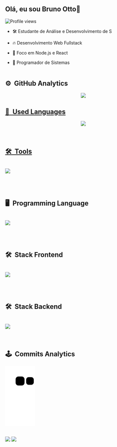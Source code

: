 ## Olá, eu sou Bruno Otto👋
<p align="left"> <img src="https://komarev.com/ghpvc/?username=brunocotto&color=yellow" alt="Profile views" /> </p>

- 🛠 Estudante de Análise e Desenvolvimento de S
 
- 🔥 Desenvolvimento Web Fullstack

- 🎯 Foco em Node.js e React

- 💼 Programador de Sistemas
<br><br>

## ⚙️ &nbsp;GitHub Analytics
<div align="center">
  <a href="https://github.com/brunocotto">
  <img height="180em" src="https://github-readme-stats.vercel.app/api?username=brunocotto&show_icons=true&theme=vision-friendly-dark&include_all_commits=true&count_private=true"/>
</div>

## 🎲 &nbsp;Used Languages
<div align="center">
  <img height="180em" src="https://github-readme-stats.vercel.app/api/top-langs/?username=brunocotto&layout=compact&langs_count=7&theme=vision-friendly-dark"/>
</div>
<br><br>

## 🛠 &nbsp;Tools
<div style="display: inline_block"><br>
<a href="https://skillicons.dev">
  <img src="https://skillicons.dev/icons?i=linux,git,vscode" />
</a>
</div>
 
 <br><br>
 
 ## 🖥 &nbsp;Programming Language
<div style="display: inline_block"><br>
<a href="https://skillicons.dev">
  <img src="https://skillicons.dev/icons?i=javascript,typescript,python" />
</a>
</div>
 
 <br><br>
 
 ## 🛠 &nbsp;Stack Frontend
<div style="display: inline_block"><br>
<a href="https://skillicons.dev">
  <img src="https://skillicons.dev/icons?i=css,html,react,angular" />
</a>
</div>
 
 <br><br>
 
 ## 🛠 &nbsp;Stack Backend
<div style="display: inline_block"><br>
<a href="https://skillicons.dev">
  <img src="https://skillicons.dev/icons?i=nodejs,express" />
</a>
</div>
 <br><br>
  
## 🕹️ &nbsp;Commits Analytics 
<div> 
  
  ![Snake animation](https://github.com/brunocotto/brunocotto/blob/output/github-contribution-grid-snake.svg)
  
</div>
 
 <!-- Endereços para contato -->
<br>
<div> 
  <a href="https://www.linkedin.com/in/brunocotto" target="_blank"><img src="https://img.shields.io/badge/-LinkedIn-%230077B5?style=for-the-badge&logo=linkedin&logoColor=white" target="_blank"></a> 
  <a href = "mailto:bruno.ottoo@gmail.com"><img src="https://img.shields.io/badge/-Gmail-db4a39?style=for-the-badge&logo=gmail&logoColor=white" target="_blank"></a>
</div>
